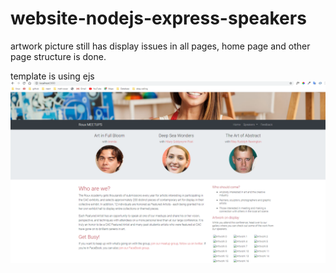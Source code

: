 # website-nodejs-express-speakers

artwork picture still has display issues in all pages, home page and other page structure is done.

template is using ejs
![](2020-10-11-17-00-08.png)
